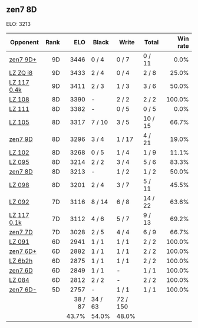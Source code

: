 ## zen7 8D ##

ELO: 3213

Opponent | Rank | ELO | Black | Write | Total | Win rate
---------|-----:|----:|-------|-------|-------|-------:
[zen7 9D+](zen7%209D+.md) | 9D | 3446 | 0 / 4 | 0 / 7 | 0 / 11 | 0.0%
[LZ ZQ i8](LZ%20ZQ%20i8.md) | 9D | 3433 | 2 / 4 | 0 / 4 | 2 / 8 | 25.0%
[LZ 117 0.4k](LZ%20117%200.4k.md) | 9D | 3411 | 2 / 3 | 1 / 3 | 3 / 6 | 50.0%
[LZ 108](LZ%20108.md) | 8D | 3390 | - | 2 / 2 | 2 / 2 | 100.0%
[LZ 111](LZ%20111.md) | 8D | 3382 | - | 0 / 5 | 0 / 5 | 0.0%
[LZ 105](LZ%20105.md) | 8D | 3317 | 7 / 10 | 3 / 5 | 10 / 15 | 66.7%
[zen7 9D](zen7%209D.md) | 8D | 3296 | 3 / 4 | 1 / 17 | 4 / 21 | 19.0%
[LZ 102](LZ%20102.md) | 8D | 3268 | 0 / 5 | 1 / 4 | 1 / 9 | 11.1%
[LZ 095](LZ%20095.md) | 8D | 3214 | 2 / 2 | 3 / 4 | 5 / 6 | 83.3%
[zen7 8D](zen7%208D.md) | 8D | 3213 | - | 1 / 2 | 1 / 2 | 50.0%
[LZ 098](LZ%20098.md) | 8D | 3201 | 2 / 4 | 3 / 7 | 5 / 11 | 45.5%
[LZ 092](LZ%20092.md) | 7D | 3116 | 8 / 14 | 6 / 8 | 14 / 22 | 63.6%
[LZ 117 0.1k](LZ%20117%200.1k.md) | 7D | 3112 | 4 / 6 | 5 / 7 | 9 / 13 | 69.2%
[zen7 7D](zen7%207D.md) | 7D | 3028 | 2 / 5 | 4 / 4 | 6 / 9 | 66.7%
[LZ 091](LZ%20091.md) | 6D | 2941 | 1 / 1 | 1 / 1 | 2 / 2 | 100.0%
[zen7 6D+](zen7%206D+.md) | 6D | 2882 | 1 / 1 | 1 / 1 | 2 / 2 | 100.0%
[LZ 6b2h](LZ%206b2h.md) | 6D | 2875 | 1 / 1 | 1 / 1 | 2 / 2 | 100.0%
[zen7 6D](zen7%206D.md) | 6D | 2849 | 1 / 1 | - | 1 / 1 | 100.0%
[LZ 084](LZ%20084.md) | 6D | 2812 | 2 / 2 | - | 2 / 2 | 100.0%
[zen7 6D-](zen7%206D-.md) | 5D | 2757 | - | 1 / 1 | 1 / 1 | 100.0%
 | | | 38 / 87 | 34 / 63 | 72 / 150 | 
 | | | 43.7% | 54.0% | 48.0% | 
